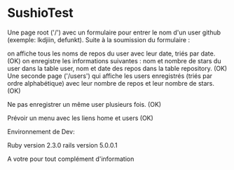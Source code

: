 # SushioTest

Une page root ('/') avec un formulaire pour entrer le nom d'un user github (exemple: lkdjiin, defunkt). Suite à la soumission du formulaire :

on affiche tous les noms de repos du user avec leur date, triés par date. (OK)
on enregistre les informations suivantes : nom et nombre de stars du user dans la table user, nom et date des repos dans la table repository. (OK)
Une seconde page ('/users') qui affiche les users enregistrés (triés par ordre alphabétique) avec leur nombre de repos et leur nombre de stars. (OK)

Ne pas enregistrer un même user plusieurs fois. (OK)

Prévoir un menu avec les liens home et users (OK)

Environnement de Dev: 

Ruby version 2.3.0
rails version 5.0.0.1

A votre pour tout complément d'information

